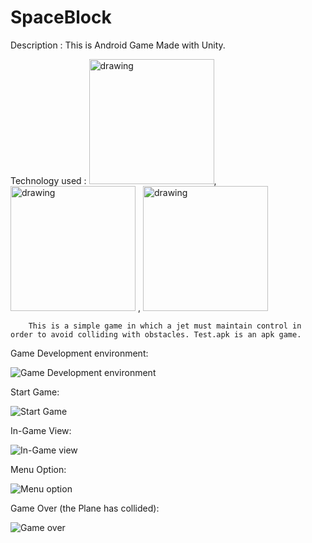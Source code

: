 # SpaceBlock

Description : This is Android Game Made with Unity.

Technology used :
<img src="https://upload.wikimedia.org/wikipedia/commons/4/4f/Csharp_Logo.png" alt="drawing" width="200"/>,<img src="https://upload.wikimedia.org/wikipedia/commons/thumb/1/19/Unity_Technologies_logo.svg/2560px-Unity_Technologies_logo.svg.png" alt="drawing" width="200"/> , <img src="https://encrypted-tbn0.gstatic.com/images?q=tbn:ANd9GcQAO32cmGL0_fQkTuwazRd_BfZLXxTOUFa60-ZGnRFMNwaOD-5YiJI2Cbyj3XIGupuv8dY&usqp=CAU" alt="drawing" width="200"/>


        This is a simple game in which a jet must maintain control in order to avoid colliding with obstacles. Test.apk is an apk game.
        
        
Game Development environment:

![Game Development environment](https://user-images.githubusercontent.com/59217773/208290912-c13b1870-9a08-4e83-84db-471b64732de5.png)


Start Game:

![Start Game](https://user-images.githubusercontent.com/59217773/208291225-47f46a19-da42-4b5a-a921-79d437f964cd.jpg)


In-Game View:

![In-Game view](https://user-images.githubusercontent.com/59217773/208291244-f07f427c-dba4-4edf-b8db-dc95caf3a6e2.jpg)


Menu Option:

![Menu option](https://user-images.githubusercontent.com/59217773/208291283-105211be-949d-4a6c-a955-27e9cd4fd2ca.jpg)


Game Over (the Plane has collided):

![Game over](https://user-images.githubusercontent.com/59217773/208291262-0c5319ad-cd84-4839-a7c9-b03b31828340.jpg)
